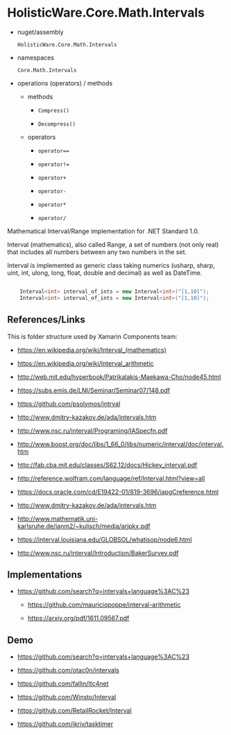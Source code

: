# HolisticWare.Core.Math.Intervals

*   nuget/assembly

    ```
    HolisticWare.Core.Math.Intervals
    ```

*   namespaces

    ```
    Core.Math.Intervals
    ```

*   operations (operators) / methods

    *   methods

        *   `Compress()`

        *   `Decompress()`

    *   operators

        *   `operator==`

        *   `operator!=`

        *   `operator+`

        *   `operator-`

        *   `operator*`

        *   `operator/`


Mathematical Interval/Range implementation for .NET Standard 1.0.

Interval (mathematics), also called Range, a set of numbers (not only real) that includes all numbers 
between any two numbers in the set.

Interval is implemented as generic class taking numerics (usharp, sharp, uint, int, ulong, long, float, 
double and decimal) as well as DateTime.

```csharp

    Interval<int> interval_of_ints = new Interval<int>("[1,10]");
    Interval<int> interval_of_ints = new Interval<int>("[1,10]");
```

## References/Links

This is folder structure used by Xamarin Components team:

*   https://en.wikipedia.org/wiki/Interval_(mathematics)

*   https://en.wikipedia.org/wiki/Interval_arithmetic

*   http://web.mit.edu/hyperbook/Patrikalakis-Maekawa-Cho/node45.html

*   https://subs.emis.de/LNI/Seminar/Seminar07/148.pdf

*   https://github.com/psolymos/intrval

*   http://www.dmitry-kazakov.de/ada/intervals.htm

*   http://www.nsc.ru/interval/Programing/IASpecfn.pdf

*  http://www.boost.org/doc/libs/1_66_0/libs/numeric/interval/doc/interval.htm

*   http://fab.cba.mit.edu/classes/S62.12/docs/Hickey_interval.pdf

*   http://reference.wolfram.com/language/ref/Interval.html?view=all

*   https://docs.oracle.com/cd/E19422-01/819-3696/iapgCreference.html

*   http://www.dmitry-kazakov.de/ada/intervals.htm

*   http://www.mathematik.uni-karlsruhe.de/ianm2/~kulisch/media/arjpkx.pdf

*   https://interval.louisiana.edu/GLOBSOL/whatisop/node6.html

*   http://www.nsc.ru/interval/Introduction/BakerSurvey.pdf

## Implementations

*   https://github.com/search?q=intervals+language%3AC%23

    *   https://github.com/mauriciopoppe/interval-arithmetic

    *   https://arxiv.org/pdf/1611.09567.pdf


## Demo

*   https://github.com/search?q=intervals+language%3AC%23

*   https://github.com/otac0n/intervals

*   https://github.com/fallin/Itc4net

*   https://github.com/Winsto/Interval

*   https://github.com/RetailRocket/Interval

*   https://github.com/ikriv/tasktimer

